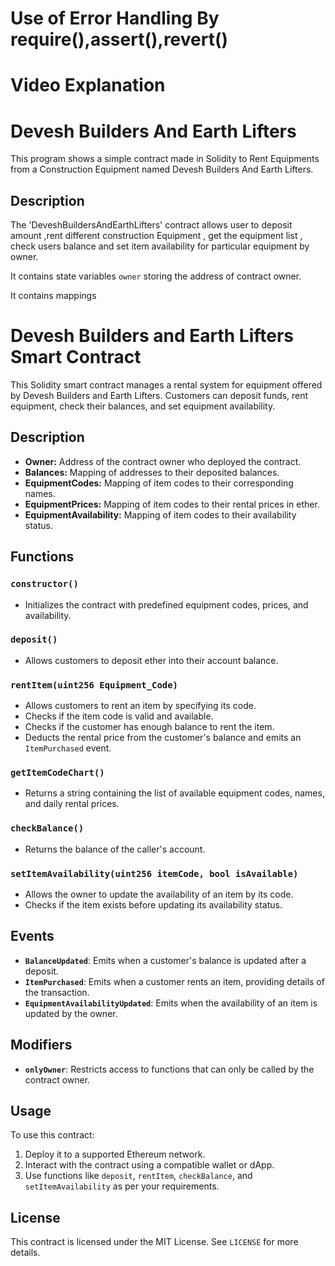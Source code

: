 # Use of Error Handling By require(),assert(),revert()
# Video Explanation

# Devesh Builders And Earth Lifters
This program shows a simple contract made in Solidity to Rent Equipments from a Construction Equipment named Devesh Builders And Earth Lifters.
## Description
The 'DeveshBuildersAndEarthLifters' contract allows user to deposit amount ,rent different construction Equipment , get the equipment list , check users balance and set item availability for particular equipment by owner.

It contains state variables ```owner``` storing the address of contract owner.

It contains mappings 

# Devesh Builders and Earth Lifters Smart Contract

This Solidity smart contract manages a rental system for equipment offered by Devesh Builders and Earth Lifters. Customers can deposit funds, rent equipment, check their balances, and set equipment availability.

## Description

- **Owner:** Address of the contract owner who deployed the contract.
- **Balances:** Mapping of addresses to their deposited balances.
- **EquipmentCodes:** Mapping of item codes to their corresponding names.
- **EquipmentPrices:** Mapping of item codes to their rental prices in ether.
- **EquipmentAvailability:** Mapping of item codes to their availability status.

## Functions

### `constructor()`

- Initializes the contract with predefined equipment codes, prices, and availability.

### `deposit()`

- Allows customers to deposit ether into their account balance.

### `rentItem(uint256 Equipment_Code)`

- Allows customers to rent an item by specifying its code.
- Checks if the item code is valid and available.
- Checks if the customer has enough balance to rent the item.
- Deducts the rental price from the customer's balance and emits an `ItemPurchased` event.

### `getItemCodeChart()`

- Returns a string containing the list of available equipment codes, names, and daily rental prices.

### `checkBalance()`

- Returns the balance of the caller's account.

### `setItemAvailability(uint256 itemCode, bool isAvailable)`

- Allows the owner to update the availability of an item by its code.
- Checks if the item exists before updating its availability status.

## Events

- **`BalanceUpdated`**: Emits when a customer's balance is updated after a deposit.
- **`ItemPurchased`**: Emits when a customer rents an item, providing details of the transaction.
- **`EquipmentAvailabilityUpdated`**: Emits when the availability of an item is updated by the owner.

## Modifiers

- **`onlyOwner`**: Restricts access to functions that can only be called by the contract owner.

## Usage

To use this contract:
1. Deploy it to a supported Ethereum network.
2. Interact with the contract using a compatible wallet or dApp.
3. Use functions like `deposit`, `rentItem`, `checkBalance`, and `setItemAvailability` as per your requirements.

## License

This contract is licensed under the MIT License. See `LICENSE` for more details.

